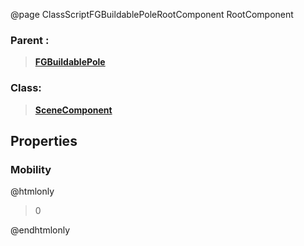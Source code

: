 @page ClassScriptFGBuildablePoleRootComponent RootComponent
### Parent :
<b><a href="_class_script_f_g_buildable_pole.html"><blockquote>FGBuildablePole</blockquote></a></b>
### Class:
<b><a href="_class_script_scene_component.html"><blockquote>SceneComponent</blockquote></a></b>
## Properties
### Mobility
@htmlonly
<blockquote>0</blockquote>
@endhtmlonly

